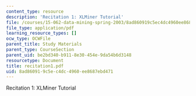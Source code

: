 ```yaml
---
content_type: resource
description: 'Recitation 1: XLMiner Tutorial'
file: /courses/15-062-data-mining-spring-2003/8ad860919c5ec4dc4960ee8687ebd471_recitation1.pdf
file_type: application/pdf
learning_resource_types: []
ocw_type: OCWFile
parent_title: Study Materials
parent_type: CourseSection
parent_uid: be2bd340-b911-8e30-454e-9da54b6d3148
resourcetype: Document
title: recitation1.pdf
uid: 8ad86091-9c5e-c4dc-4960-ee8687ebd471
---
```

Recitation 1: XLMiner Tutorial

